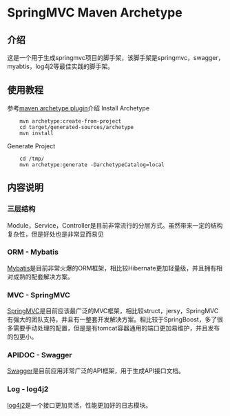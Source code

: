 # SpringMVC Maven Archetype

## 介绍

这是一个用于生成springmvc项目的脚手架，该脚手架是springmvc，swagger，myabtis，log4j2等最佳实践的脚手架。

## 使用教程
参考[maven archetype plugin](https://maven.apache.org/archetype/maven-archetype-plugin/advanced-usage.html)介绍
Install Archetype
```
    mvn archetype:create-from-project
    cd target/generated-sources/archetype
    mvn install
```
Generate Project
```
    cd /tmp/
    mvn archetype:generate -DarchetypeCatalog=local
```

## 内容说明

### 三层结构
Module，Service，Controller是目前非常流行的分层方式。虽然带来一定的结构复杂性，但是好处也是非常显而易见

### ORM - Mybatis
[Mybatis](http://www.mybatis.org/mybatis-3/)是目前非常火爆的ORM框架，相比较Hibernate更加轻量级，并且拥有相对成熟的配套解决方案。

### MVC - SpringMVC
[SpringMVC](https://docs.spring.io/spring/docs/4.3.x/spring-framework-reference/html/)是目前应该最广泛的MVC框架，相比较struct，jersy，SpringMVC有强大的团队支持，并且有一整套开发解决方案。相比较于SpringBoost，多了很多需要手动处理的配置，但是是有tomcat容器通用的端口更加易维护，并且发布的包更小。

### APIDOC - Swagger
[Swagger](https://swagger.io/)是目前应用非常广泛的API框架，用于生成API接口文档。

### Log - log4j2
[log4j2](https://logging.apache.org/log4j/2.x/)是一个接口更加灵活，性能更加好的日志模块。
